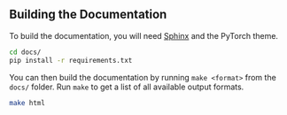 ## Building the Documentation

To build the documentation, you will need [Sphinx](http://www.sphinx-doc.org) and the PyTorch theme.

```bash
cd docs/
pip install -r requirements.txt
```

You can then build the documentation by running `make <format>` from the `docs/` folder. Run `make` to get a list of all
available output formats.

```bash
make html
```
